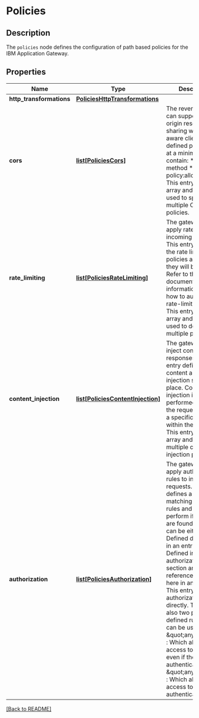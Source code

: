 # Policies

## Description

The `policies` node defines the configuration of path based policies for the IBM Application Gateway.


## Properties

Name | Type | Description | Notes
------------ | ------------- | ------------- | -------------
**http_transformations** | [**PoliciesHttpTransformations**](PoliciesHttpTransformations.md) |  | [optional] 
**cors** | [**list[PoliciesCors]**](PoliciesCors.md) | The reverse proxy can support cross-origin resource sharing with CORS aware clients. Each defined policy must at a minimum contain:   * name   * method   * policy:allow_origins  This entry is an array and can be used to specify multiple CORS policies.  | [optional] 
**rate_limiting** | [**list[PoliciesRateLimiting]**](PoliciesRateLimiting.md) | The gateway can apply rate limiting to incoming requests. This entry defines the rate limiting policies and where they will be applied. Refer to the documentation for information about how to author a rate-limiting policy. This entry is an array and can be used to define multiple policies.  | [optional] 
**content_injection** | [**list[PoliciesContentInjection]**](PoliciesContentInjection.md) | The gateway can inject content into responses. This entry defines the content and when injection should take place. Content injection is performed based on the request path and a specific location within the response. This entry is an array and can define multiple content injection points.  | [optional] 
**authorization** | [**list[PoliciesAuthorization]**](PoliciesAuthorization.md) | The gateway can apply authorization rules to incoming requests. This entry defines a list of matching requests, rules and actions to perform if matches are found. The rules can be either:   * Defined directly here in an entry.   * Defined in the authorization section and reference by name here in an entry.  This entry defines authorization rules directly. There are also two pre-defined rules which can be used:   * \&quot;anyuser\&quot; : Which allows access to any user, even if they are not authenticated.   * \&quot;anyauth\&quot; : Which allows access to any authenticated user.  | [optional] 

[[Back to README]](../README.md)



